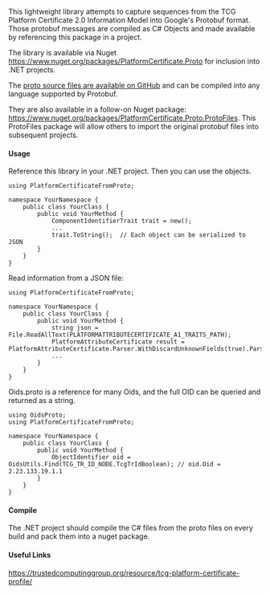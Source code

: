 This lightweight library attempts to capture sequences from the TCG Platform Certificate 2.0 Information Model into Google's Protobuf format. Those protobuf messages are compiled as C# Objects and made available by referencing this package in a project.  

The library is available via Nuget https://www.nuget.org/packages/PlatformCertificate.Proto for inclusion into .NET projects.

The [proto source files are available on GitHub](https://github.com/andrewmedak/PlatformCertificate.Proto/blob/main/PlatformCertificate.Proto/Resources/) and can be compiled into any language supported by Protobuf.

They are also available in a follow-on Nuget package: https://www.nuget.org/packages/PlatformCertificate.Proto.ProtoFiles. This ProtoFiles package will allow others to import the original protobuf files into subsequent projects. 


#### Usage
Reference this library in your .NET project. Then you can use the objects.
```
using PlatformCertificateFromProto;

namespace YourNamespace {
    public class YourClass {
	    public void YourMethod {
			ComponentIdentifierTrait trait = new();
			...
			trait.ToString();  // Each object can be serialized to JSON
		}
	}
}
```

Read information from a JSON file:
```
using PlatformCertificateFromProto;

namespace YourNamespace {
    public class YourClass {
	    public void YourMethod {
			string json = File.ReadAllText(PLATFORMATTRIBUTECERTIFICATE_A1_TRAITS_PATH);
			PlatformAttributeCertificate result = PlatformAttributeCertificate.Parser.WithDiscardUnknownFields(true).ParseJson(json);
			...
		}
	}
}
```

Oids.proto is a reference for many Oids, and the full OID can be queried and returned as a string.
```
using OidsProto;
using PlatformCertificateFromProto;

namespace YourNamespace {
    public class YourClass {
	    public void YourMethod {
			ObjectIdentifier oid = OidsUtils.Find(TCG_TR_ID_NODE.TcgTrIdBoolean); // oid.Oid = 2.23.133.19.1.1
		}
	}
}
```

#### Compile
The .NET project should compile the C# files from the proto files on every build and pack them into a nuget package.

#### Useful Links
https://trustedcomputinggroup.org/resource/tcg-platform-certificate-profile/